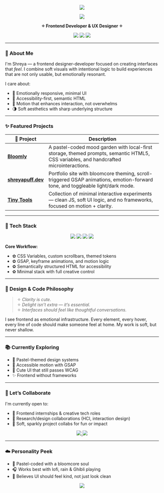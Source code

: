 <!-- README.md -->

<!-- 💖 Pastel Banner -->
<p align="center">
  <img src="https://capsule-render.vercel.app/api?type=soft&color=ffc9dc&text=Shreya%20Mishra&height=120&fontSize=40&fontColor=ffffff&animation=twinkling" />
</p>

<!-- 🌸 Typing Intro -->
<p align="center">
  <img src="https://readme-typing-svg.herokuapp.com?font=Quicksand&size=22&duration=3000&pause=1000&center=true&vCenter=true&color=F78DA7&width=460&lines=Shreya+Mishra+%7C+Frontend+Designer-Developer;Building+Soft+Interfaces+with+Sharp+Logic;" />
</p>

<!-- ✨ Roles -->
<p align="center"><strong>
  ✧ Frontend Developer & UX Designer ✧
</strong></p>

<!-- 🌈 Pastel Skill Badges -->
<p align="center">
  <img src="https://img.shields.io/badge/Code-HTML%20%7C%20CSS%20%7C%20JS-ffd6e0?style=for-the-badge&labelColor=ffb6c1&color=ffd6e0" />
  <img src="https://img.shields.io/badge/Design-Figma%20%26%20UX-ffe0f0?style=for-the-badge&labelColor=d0f0fd&color=ffe0f0" />
  <img src="https://img.shields.io/badge/Deploy-GitHub%20Pages-c3fbd8?style=for-the-badge&labelColor=9ad0ec&color=c3fbd8" />
</p>

---

### 🌸 About Me

I'm Shreya — a frontend designer-developer focused on creating interfaces that *feel*. I combine soft visuals with intentional logic to build experiences that are not only usable, but emotionally resonant.

I care about:
- 💖 Emotionally responsive, minimal UI  
- 🌿 Accessibility-first, semantic HTML  
- 🎐 Motion that enhances interaction, not overwhelms  
- 🌗 Soft aesthetics with sharp underlying structure

---

### ✨ Featured Projects

| 🌼 Project | Description |
|-----------|-------------|
| [**Bloomly**](https://github.com/shreyapuff/bloomly) | A pastel-coded mood garden with local-first storage, themed prompts, semantic HTML5, CSS variables, and handcrafted microinteractions. |
| [**shreyapuff.dev**](https://github.com/shreyapuff/shreyapuff.dev) | Portfolio site with bloomcore theming, scroll-triggered GSAP animations, emotion-forward tone, and toggleable light/dark mode. |
| [**Tiny Tools**](https://github.com/shreyapuff/tiny-tools) | Collection of minimal interactive experiments — clean JS, soft UI logic, and no frameworks, focused on motion + clarity. |

---

### 🧰 Tech Stack

<p align="center">
  <img src="https://img.shields.io/badge/HTML5-Semantic-%23ffc9dc?style=for-the-badge&logo=html5&logoColor=white&labelColor=%23ffb6c1" />
  <img src="https://img.shields.io/badge/CSS3-Custom%20Props-%23d0f0fd?style=for-the-badge&logo=css3&logoColor=white&labelColor=%23ffdeeb" />
  <img src="https://img.shields.io/badge/JavaScript-Vanilla-%23fff1c1?style=for-the-badge&logo=javascript&logoColor=black&labelColor=%23ffd6e0" />
  <img src="https://img.shields.io/badge/Figma-Design%20Systems-%23e0c3fc?style=for-the-badge&logo=figma&logoColor=black&labelColor=%23fceaff" />
</p>

**Core Workflow:**
- ✿ CSS Variables, custom scrollbars, themed tokens  
- ✿ GSAP, keyframe animations, and motion logic  
- ✿ Semantically structured HTML for accessibility  
- ✿ Minimal stack with full creative control  

---

### 💭 Design & Code Philosophy

> ✧ *Clarity is cute.*  
> ✧ *Delight isn’t extra — it’s essential.*  
> ✧ *Interfaces should feel like thoughtful conversations.*

I see frontend as emotional infrastructure. Every element, every hover, every line of code should make someone feel at home. My work is soft, but never shallow.

---

### 📚 Currently Exploring

- 🎀 Pastel-themed design systems  
- 🍥 Accessible motion with GSAP  
- 🧁 Cute UI that still passes WCAG  
- ✨ Frontend without frameworks

---

### 🌟 Let’s Collaborate

I'm currently open to:
- 💼 Frontend internships & creative tech roles  
- 🧪 Research/design collaborations (HCI, interaction design)  
- 🧁 Soft, sparkly project collabs for fun or impact  

<p align="center">
  <a href="mailto:shreyapuff@gmail.com">
    <img src="https://img.shields.io/badge/%F0%9F%93%A7%20Email-shreyapuff@gmail.com-ffd6e0?style=for-the-badge&labelColor=ffb6c1&color=ffd6e0&logo=gmail&logoColor=white" />
  </a>
  <a href="https://shreyapuff.dev">
    <img src="https://img.shields.io/badge/%F0%9F%8C%90%20Portfolio-shreyapuff.dev-c3fbd8?style=for-the-badge&labelColor=9ad0ec&color=c3fbd8&logo=chrome&logoColor=black" />
  </a>
</p>

---

### ☁️ Personality Peek

- 🐇 Pastel-coded with a bloomcore soul  
- 🎧 Works best with lofi, rain & Ghibli playing  
- 🧁 Believes UI should feel kind, not just look clean  

<!-- 🌈 Footer wave -->
<p align="center">
  <img src="https://capsule-render.vercel.app/api?type=waving&color=ffc9dc&height=100&section=footer"/>
</p>

